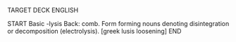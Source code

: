 TARGET DECK
ENGLISH

START
Basic
-lysis
Back: comb. Form forming nouns denoting disintegration or decomposition (electrolysis). [greek lusis loosening]
END
